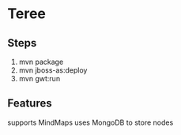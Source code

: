 Teree
=====

Steps
-----

  1. mvn package
  2. mvn jboss-as:deploy
  3. mvn gwt:run

Features
--------

supports MindMaps
uses MongoDB to store nodes

